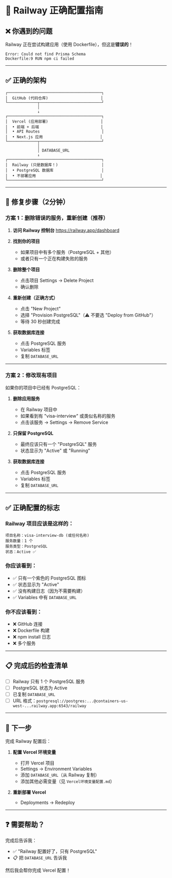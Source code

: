 # 🚨 Railway 正确配置指南

## ❌ 你遇到的问题

Railway 正在尝试构建应用（使用 Dockerfile），但这是**错误的**！

```
Error: Could not find Prisma Schema
Dockerfile:9 RUN npm ci failed
```

---

## ✅ 正确的架构

```
┌─────────────────────────────────────────┐
│  GitHub (代码仓库)                       │
└─────────────┬───────────────────────────┘
              │
              ↓
┌─────────────────────────────────────────┐
│  Vercel (应用部署)                       │
│  • 前端 + 后端                           │
│  • API Routes                           │
│  • Next.js 应用                         │
└─────────────┬───────────────────────────┘
              │
              │ DATABASE_URL
              ↓
┌─────────────────────────────────────────┐
│  Railway (只是数据库！)                   │
│  • PostgreSQL 数据库                     │
│  • 不部署应用                            │
└─────────────────────────────────────────┘
```

---

## 🎯 修复步骤（2分钟）

### 方案 1：删除错误的服务，重新创建（推荐）

1. **访问 Railway 控制台**
   https://railway.app/dashboard

2. **找到你的项目**
   - 如果项目中有多个服务（PostgreSQL + 其他）
   - 或者只有一个正在构建失败的服务

3. **删除整个项目**
   - 点击项目 Settings → Delete Project
   - 确认删除

4. **重新创建（正确方式）**
   - 点击 "New Project"
   - 选择 "Provision PostgreSQL"（⚠️ 不要选 "Deploy from GitHub"）
   - 等待 30 秒创建完成

5. **获取数据库连接**
   - 点击 PostgreSQL 服务
   - Variables 标签
   - 复制 `DATABASE_URL`

---

### 方案 2：修改现有项目

如果你的项目中已经有 PostgreSQL：

1. **删除应用服务**
   - 在 Railway 项目中
   - 如果看到有 "visa-interview" 或类似名称的服务
   - 点击该服务 → Settings → Remove Service

2. **只保留 PostgreSQL**
   - 最终应该只有一个 "PostgreSQL" 服务
   - 状态显示为 "Active" 或 "Running"

3. **获取数据库连接**
   - 点击 PostgreSQL 服务
   - Variables 标签
   - 复制 `DATABASE_URL`

---

## ✅ 正确配置的标志

### Railway 项目应该是这样的：

```
项目名称：visa-interview-db (或任何名称)
服务数量：1 个
服务类型：PostgreSQL
状态：Active ✅
```

### 你应该看到：
- ✅ 只有一个紫色的 PostgreSQL 图标
- ✅ 状态显示为 "Active"
- ✅ 没有构建日志（因为不需要构建）
- ✅ Variables 中有 `DATABASE_URL`

### 你不应该看到：
- ❌ GitHub 连接
- ❌ Dockerfile 构建
- ❌ npm install 日志
- ❌ 多个服务

---

## 📋 完成后的检查清单

- [ ] Railway 只有 1 个 PostgreSQL 服务
- [ ] PostgreSQL 状态为 Active
- [ ] 已复制 `DATABASE_URL`
- [ ] URL 格式：`postgresql://postgres:...@containers-us-west-...railway.app:6543/railway`

---

## 🚀 下一步

完成 Railway 配置后：

1. **配置 Vercel 环境变量**
   - 打开 Vercel 项目
   - Settings → Environment Variables
   - 添加 `DATABASE_URL`（从 Railway 复制）
   - 添加其他必需变量（见 `Vercel环境变量配置.md`）

2. **重新部署 Vercel**
   - Deployments → Redeploy

---

## ❓ 需要帮助？

完成后告诉我：
- ✅ "Railway 配置好了，只有 PostgreSQL"
- 📋 把 `DATABASE_URL` 告诉我

然后我会帮你完成 Vercel 配置！
